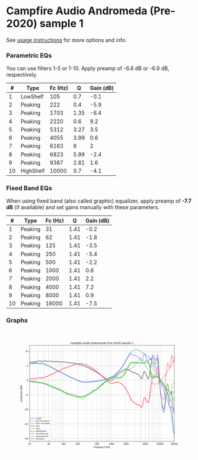 # Campfire Audio Andromeda (Pre-2020) sample 1
See [usage instructions](https://github.com/jaakkopasanen/AutoEq#usage) for more options and info.

### Parametric EQs
You can use filters 1-5 or 1-10. Apply preamp of -6.8 dB or -6.9 dB, respectively.

|   # | Type      |   Fc (Hz) |    Q |   Gain (dB) |
|-----|-----------|-----------|------|-------------|
|   1 | LowShelf  |       105 | 0.7  |        -0.1 |
|   2 | Peaking   |       222 | 0.4  |        -5.9 |
|   3 | Peaking   |      1703 | 1.35 |        -6.4 |
|   4 | Peaking   |      2220 | 0.6  |         9.2 |
|   5 | Peaking   |      5312 | 3.27 |         3.5 |
|   6 | Peaking   |      4055 | 3.99 |         0.6 |
|   7 | Peaking   |      6163 | 6    |         2   |
|   8 | Peaking   |      6823 | 5.99 |        -2.4 |
|   9 | Peaking   |      9387 | 2.81 |         1.6 |
|  10 | HighShelf |     10000 | 0.7  |        -4.1 |

### Fixed Band EQs
When using fixed band (also called graphic) equalizer, apply preamp of **-7.7 dB** (if available) and set gains manually with these parameters.

|   # | Type    |   Fc (Hz) |    Q |   Gain (dB) |
|-----|---------|-----------|------|-------------|
|   1 | Peaking |        31 | 1.41 |        -0.2 |
|   2 | Peaking |        62 | 1.41 |        -1.8 |
|   3 | Peaking |       125 | 1.41 |        -3.5 |
|   4 | Peaking |       250 | 1.41 |        -5.4 |
|   5 | Peaking |       500 | 1.41 |        -2.2 |
|   6 | Peaking |      1000 | 1.41 |         0.6 |
|   7 | Peaking |      2000 | 1.41 |         2.2 |
|   8 | Peaking |      4000 | 1.41 |         7.2 |
|   9 | Peaking |      8000 | 1.41 |         0.9 |
|  10 | Peaking |     16000 | 1.41 |        -7.5 |

### Graphs
![](./Campfire%20Audio%20Andromeda%20(Pre-2020)%20sample%201.png)
